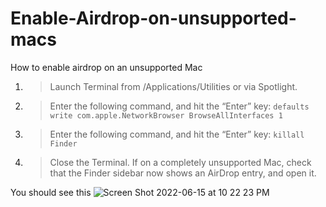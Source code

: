 # Enable-Airdrop-on-unsupported-macs
How to enable airdrop on an unsupported Mac

1. > Launch Terminal from /Applications/Utilities or via Spotlight.
2. >Enter the following command, and hit the “Enter” key:
      `defaults write com.apple.NetworkBrowser BrowseAllInterfaces 1`
3. >Enter the following command, and hit the “Enter” key:
      `killall Finder`
4. > Close the Terminal. If on a completely unsupported Mac, check that the Finder sidebar now shows an AirDrop entry, and open it. 

You should see this ![Screen Shot 2022-06-15 at 10 22 23 PM](https://user-images.githubusercontent.com/74008800/173942629-e17066f0-6335-4c83-8691-38b611075a23.jpg)

